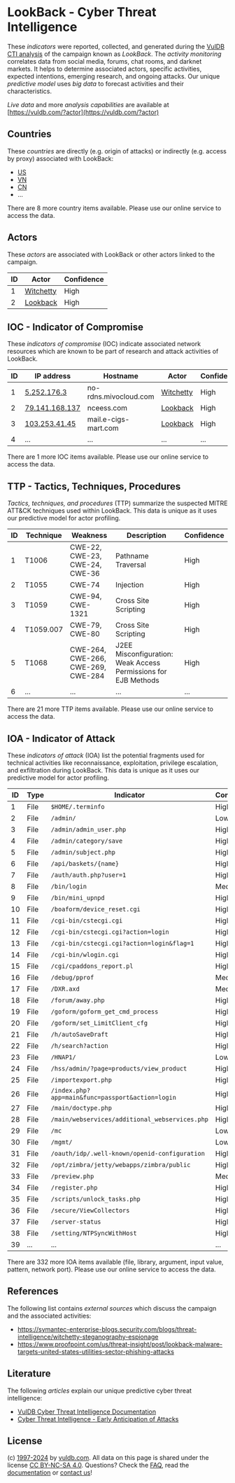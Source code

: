 # LookBack - Cyber Threat Intelligence

These _indicators_ were reported, collected, and generated during the [VulDB CTI analysis](https://vuldb.com/?kb.cti) of the campaign known as _LookBack_. The _activity monitoring_ correlates data from social media, forums, chat rooms, and darknet markets. It helps to determine associated actors, specific activities, expected intentions, emerging research, and ongoing attacks. Our unique _predictive model_ uses _big data_ to forecast activities and their characteristics.

_Live data_ and more _analysis capabilities_ are available at [https://vuldb.com/?actor](https://vuldb.com/?actor)

## Countries

These _countries_ are directly (e.g. origin of attacks) or indirectly (e.g. access by proxy) associated with LookBack:

* [US](https://vuldb.com/?country.us)
* [VN](https://vuldb.com/?country.vn)
* [CN](https://vuldb.com/?country.cn)
* ...

There are 8 more country items available. Please use our online service to access the data.

## Actors

These _actors_ are associated with LookBack or other actors linked to the campaign.

ID | Actor | Confidence
-- | ----- | ----------
1 | [Witchetty](https://vuldb.com/?actor.witchetty) | High
2 | [Lookback](https://vuldb.com/?actor.lookback) | High

## IOC - Indicator of Compromise

These _indicators of compromise_ (IOC) indicate associated network resources which are known to be part of research and attack activities of LookBack.

ID | IP address | Hostname | Actor | Confidence
-- | ---------- | -------- | ----- | ----------
1 | [5.252.176.3](https://vuldb.com/?ip.5.252.176.3) | no-rdns.mivocloud.com | [Witchetty](https://vuldb.com/?actor.witchetty) | High
2 | [79.141.168.137](https://vuldb.com/?ip.79.141.168.137) | nceess.com | [Lookback](https://vuldb.com/?actor.lookback) | High
3 | [103.253.41.45](https://vuldb.com/?ip.103.253.41.45) | mail.e-cigs-mart.com | [Lookback](https://vuldb.com/?actor.lookback) | High
4 | ... | ... | ... | ...

There are 1 more IOC items available. Please use our online service to access the data.

## TTP - Tactics, Techniques, Procedures

_Tactics, techniques, and procedures_ (TTP) summarize the suspected MITRE ATT&CK techniques used within LookBack. This data is unique as it uses our predictive model for actor profiling.

ID | Technique | Weakness | Description | Confidence
-- | --------- | -------- | ----------- | ----------
1 | T1006 | CWE-22, CWE-23, CWE-24, CWE-36 | Pathname Traversal | High
2 | T1055 | CWE-74 | Injection | High
3 | T1059 | CWE-94, CWE-1321 | Cross Site Scripting | High
4 | T1059.007 | CWE-79, CWE-80 | Cross Site Scripting | High
5 | T1068 | CWE-264, CWE-266, CWE-269, CWE-284 | J2EE Misconfiguration: Weak Access Permissions for EJB Methods | High
6 | ... | ... | ... | ...

There are 21 more TTP items available. Please use our online service to access the data.

## IOA - Indicator of Attack

These _indicators of attack_ (IOA) list the potential fragments used for technical activities like reconnaissance, exploitation, privilege escalation, and exfiltration during LookBack. This data is unique as it uses our predictive model for actor profiling.

ID | Type | Indicator | Confidence
-- | ---- | --------- | ----------
1 | File | `$HOME/.terminfo` | High
2 | File | `/admin/` | Low
3 | File | `/admin/admin_user.php` | High
4 | File | `/admin/category/save` | High
5 | File | `/admin/subject.php` | High
6 | File | `/api/baskets/{name}` | High
7 | File | `/auth/auth.php?user=1` | High
8 | File | `/bin/login` | Medium
9 | File | `/bin/mini_upnpd` | High
10 | File | `/boaform/device_reset.cgi` | High
11 | File | `/cgi-bin/cstecgi.cgi` | High
12 | File | `/cgi-bin/cstecgi.cgi?action=login` | High
13 | File | `/cgi-bin/cstecgi.cgi?action=login&flag=1` | High
14 | File | `/cgi-bin/wlogin.cgi` | High
15 | File | `/cgi/cpaddons_report.pl` | High
16 | File | `/debug/pprof` | Medium
17 | File | `/DXR.axd` | Medium
18 | File | `/forum/away.php` | High
19 | File | `/goform/goform_get_cmd_process` | High
20 | File | `/goform/set_LimitClient_cfg` | High
21 | File | `/h/autoSaveDraft` | High
22 | File | `/h/search?action` | High
23 | File | `/HNAP1/` | Low
24 | File | `/hss/admin/?page=products/view_product` | High
25 | File | `/importexport.php` | High
26 | File | `/index.php?app=main&func=passport&action=login` | High
27 | File | `/main/doctype.php` | High
28 | File | `/main/webservices/additional_webservices.php` | High
29 | File | `/mc` | Low
30 | File | `/mgmt/` | Low
31 | File | `/oauth/idp/.well-known/openid-configuration` | High
32 | File | `/opt/zimbra/jetty/webapps/zimbra/public` | High
33 | File | `/preview.php` | Medium
34 | File | `/register.php` | High
35 | File | `/scripts/unlock_tasks.php` | High
36 | File | `/secure/ViewCollectors` | High
37 | File | `/server-status` | High
38 | File | `/setting/NTPSyncWithHost` | High
39 | ... | ... | ...

There are 332 more IOA items available (file, library, argument, input value, pattern, network port). Please use our online service to access the data.

## References

The following list contains _external sources_ which discuss the campaign and the associated activities:

* https://symantec-enterprise-blogs.security.com/blogs/threat-intelligence/witchetty-steganography-espionage
* https://www.proofpoint.com/us/threat-insight/post/lookback-malware-targets-united-states-utilities-sector-phishing-attacks

## Literature

The following _articles_ explain our unique predictive cyber threat intelligence:

* [VulDB Cyber Threat Intelligence Documentation](https://vuldb.com/?kb.cti)
* [Cyber Threat Intelligence - Early Anticipation of Attacks](https://www.scip.ch/en/?labs.20201022)

## License

(c) [1997-2024](https://vuldb.com/?kb.changelog) by [vuldb.com](https://vuldb.com/?kb.about). All data on this page is shared under the license [CC BY-NC-SA 4.0](https://creativecommons.org/licenses/by-nc-sa/4.0/). Questions? Check the [FAQ](https://vuldb.com/?kb.faq), read the [documentation](https://vuldb.com/?kb) or [contact us](https://vuldb.com/?contact)!
